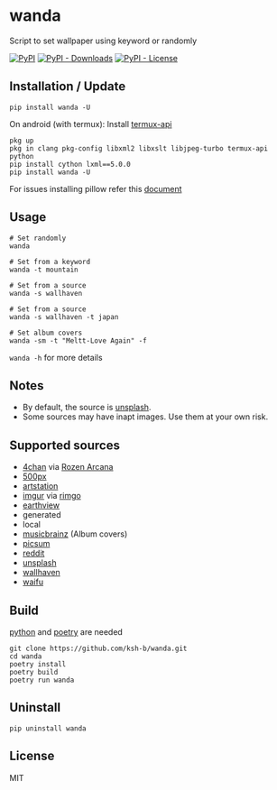 # wanda
Script to set wallpaper using keyword or randomly

[![PyPI](https://img.shields.io/pypi/v/wanda)](https://pypi.org/project/wanda/)
[![PyPI - Downloads](https://img.shields.io/pypi/dm/wanda)](https://pypistats.org/packages/wanda)
[![PyPI - License](https://img.shields.io/pypi/l/wanda)](https://tldrlegal.com/license/mit-license)

## Installation / Update
```
pip install wanda -U
```

On android (with termux):
Install [termux-api](https://github.com/termux/termux-api)
```
pkg up
pkg in clang pkg-config libxml2 libxslt libjpeg-turbo termux-api python
pip install cython lxml==5.0.0
pip install wanda -U
```

For issues installing pillow refer this [document](https://pillow.readthedocs.io/en/stable/installation.html)


## Usage
```
# Set randomly
wanda

# Set from a keyword 
wanda -t mountain

# Set from a source
wanda -s wallhaven

# Set from a source 
wanda -s wallhaven -t japan

# Set album covers
wanda -sm -t "Meltt-Love Again" -f

```
`wanda -h` for more details

## Notes
- By default, the source is [unsplash](https://unsplash.com).
- Some sources may have inapt images. Use them at your own risk.

## Supported sources

- [4chan](https://boards.4chan.org) via [Rozen Arcana](https://archive-media.palanq.win)
- [500px](https://500px.com)
- [artstation](https://artstation.com)
- [imgur](https://imgur.com) via [rimgo](https://rimgo.projectsegfau.lt)
- [earthview](https://chromewebstore.google.com/detail/earth-view-from-google-ea/bhloflhklmhfpedakmangadcdofhnnoh)
- generated
- local
- [musicbrainz](https://musicbrainz.org/) (Album covers)
- [picsum](https://picsum.photos)
- [reddit](https://reddit.com)
- [unsplash](https://unsplash.com)
- [wallhaven](https://wallhaven.cc)
- [waifu](https://www.waifu.im/)

## Build
[python](https://www.python.org/downloads) and [poetry](https://python-poetry.org) are needed
```
git clone https://github.com/ksh-b/wanda.git
cd wanda
poetry install
poetry build
poetry run wanda
```

## Uninstall
```
pip uninstall wanda
```

## License
MIT
